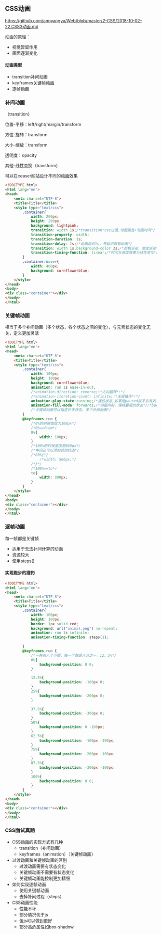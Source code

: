 ## CSS动画

https://github.com/annyangya/Web/blob/master/2-CSS/2018-10-02-22.CSS3动画.md

动画的原理：

- 视觉暂留作用
- 画面逐渐变化

#### 动画类型

- transition补间动画
- keyframes关键帧动画
- 逐帧动画

### 补间动画

（transition）

位置-平移：left/right/margin/transform

方位-旋转：transform

大小-缩放：transform

透明度：opacity

其他-线性变换（transform）

可以在ceaser网站设计不同的动画效果

```html
<!DOCTYPE html>
<html lang="en">
<head>
    <meta charset="UTF-8">
    <title>Title</title>
    <style type="text/css">
        .container{
            width: 200px;
            height: 200px;
            background: lightpink;
            transition: width 1s;/*transition:css过渡,动画属性+动画时间*/
            transition-property: width;
            transition-duration: 1s;
            transition-delay: 1s;/*动画延迟1s，先延迟再有动画*/
            transition: width 1s,background-color 2s;/*颜色渐变，宽度渐变*/
            transition-timing-function: linear;/*时间与进度效果为线性变化*/
        }
        .container:hover{
            width: 400px;
            background: cornflowerblue;
        }
    </style>
</head>
<body>
<div class="container"></div>
</body>
</html>
```

### 关键帧动画

相当于多个补间动画（多个状态，各个状态之间的变化），与元素状态的变化无关，定义更加灵活

```html
<!DOCTYPE html>
<html lang="en">
<head>
    <meta charset="UTF-8">
    <title>Title</title>
    <style type="text/css">
        .container{
            width: 100px;
            height: 100px;
            background: cornflowerblue;
            animation: run 1s ease-in-out;
            /*animation-direction: reverse;!*方向翻转*!*/
            /*animation-iteration-count: infinite;!*无限循环*!*/
            animation-play-state:running;/*播放状态,如果是paused就不会有效果*/
            animation-fill-mode: forwards;/*动画向前，保持最后的状态*//*backwards即是保持开始的状态*/
            /*关键帧动画可以指定许多状态，多个补间动画*/
        }
        @keyframes run {
            /*0%的时候宽度为100px*/
            /*0%==from*/
            0%{
                width: 100px;
            }
            /*100%的时候宽度是800px*/
            /*中间还可以添加其他状态*/
            /*80%{*/
                /*width: 500px;*/
            /*}*/
            /*100%==to*/
            to{
                width: 800px;
            }
        }
    </style>
</head>
<body>
<div class="container"></div>
</body>
</html>
```

### 逐帧动画

每一帧都是关键帧

- 适用于无法补间计算的动画
- 资源较大
- 使用steps()

#### 实现跑步的猎豹

```html
<!DOCTYPE html>
<html lang="en">
<head>
    <meta charset="UTF-8">
    <title>Title</title>
    <style type="text/css">
        .container{
            width: 100px;
            height: 100px;
            border: 1px solid red;
            background: url("animal.png") no-repeat;
            animation: run 1s infinite;
            animation-timing-function: steps(1);
            
        }
        @keyframes run {
            /*一共有八个小图，每一个就是八分之一，12。5%*/
            0%{
                background-position: 0 0;
            }

            12.5%{
                background-position: -100px 0;
            }
            25%{
                background-position: -200px 0;
            }

            37.5%{
                background-position: -300px 0;
            }
            50%{
                background-position: 0 -100px;
            }
            62.5%{
                background-position: -100px -100px;
            }
            75%{
                background-position: -200px -100px;
            }
            87.5%{
                background-position: -300px -100px;
            }
            100%{
                background-position: 0 0;
            }
        }
    </style>
</head>
<body>
<div class="container"></div>
</body>
</html>
```

### CSS面试真题

- CSS动画的实现方式有几种
  - transition（补间动画）
  - keyframes（animation）（关键帧动画）
- 过渡动画和关键帧动画的区别
  - 过渡动画需要有状态变化
  - 关键帧动画不需要有状态变化
  - 关键帧动画能控制更加精细
- 如何实现逐帧动画
  - 使用关键帧动画
  - 去掉补间过程（steps）
- CSS动画性能
  - 性能不坏
  - 部分情况优于js
  - 但js可以做到更好
  - 部分高危属性如box-shadow


